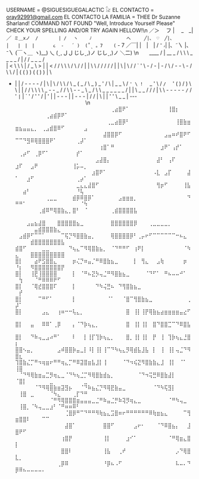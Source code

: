 USERNAME = @SIGUESIGUEGALACTIC 𓃠
EL CONTACTO = oray92991@gmail.com 
EL CONTACTO LA FAMILIA = THEE Dr Suzanne Sharland!
COMMAND NOT FOUND "Well, Introduce Yourself Please" CHECK YOUR SPELLING AND/OR TRY AGAIN 
HELLOW!\n 
             ／＞　 フ
            | 　_　_| 
          ／` ミ＿xノ 
         /　　　　 |
        /　 ヽ　　 ﾉ             へ     ╱|、 ♡  ╱|、
        │　　|　|　|       ૮  -   ՛ )  (˚ˎ 。7    (`   -  7
      ／￣|  |　|　|         /   ⁻  ៸|   |、˜〵     |、⁻〵
     (￣ヽ＿  _ヽ_)__)   乀 (ˍ, ل ل  じしˍ,)ノ じしˍ,)ノ
      ＼二)
\n
⠀⠀     ____                / |  __         _
   /   \   \ \ _ _ _ _ /   | / / _ _ _ /   \
   |  <       \ \          \ | / _         \ > | 
    |  <      /            /       \     \    \ / 
     \      / /             |         |     \    \ 
      /   / /   /         / |         | \     |    \ 
     /     / ` '   \ - / - | - / \ / - - \ - /    \ \ 
   /       |     (   ( )       ) ( ( )       )   |   \ 
   - |     |     / -       -       -     - /     | \ | 
     \ / \   \ /   \ _ ( _ / \ _ ) _ ' / \   | 
   _ _     \ /   ` ' \ !   ` _ '   \ /   ` /   ` ' 
 (     )            /     )         \ \ 
 |     |           /     /             \   \ 
 \     \   _ - - _   / /               \ \ - - _ 
   \   _ /         \   \ _ _ _ _ _ _ / |       | 
         \ _     _ / /     /   |     \   \    - - - 
              - -  ` / `   / ' ` | ` | ` ' 
                   / ' ' /       | ' | 
                 | - - - |     | - - - | 
                 /       /   |         \ 
               |       |       ' ' \ _ _ | 
                  ---⠀⠀⠀⠀⠀⠀⠀⠀⠀⠀⠀⠀⠀⠀⠀⠀⠀⠀
\n
   ⠀⠀⠀⠀⠀⠀⠀⠀⠀⠀⠀⠀⠀⠀⠀⠀⠀⠀⠀⠀⠀⠀⠀⠀⠀⢀⣴⣿⠟⠁⠀⠀⠀⠀⠀⠀⠀⠀⠀⠀⢸⣿⡆⠀⠀⠀⠀⠀⠀⠀⠀⠀⠀⠀⢀⣴⣾⡿⠟⠁⠀⠀⠀
⠀⠀⠀⠀⠀⠀⠀⠀⠀⠀⠀⠀⠀⠀⠀⠀⠀⠀⠀⠀⠀⠀⠀⠀⢀⣀⣴⣿⡿⠃⠀⠀⠀⠀⠀⠀⠀⠀⠀⠀⠀⠀⢸⣿⣷⣶⣶⣦⣤⣤⣄⡀⠀⢀⣠⣾⣿⠿⠋⠀⠀⠀⠀⠀⣠
⠀⠀⠀⠀⠀⠀⠀⠀⠀⠀⠀⠀⠀⠀⠀⠀⠀⠀⠀⠀⠀⠀⠀⣼⣿⣿⡿⠋⠀⠀⠀⠀⠀⠀⠀⠀⠀⠀⠀⣠⣤⠶⠞⣿⠟⠋⠉⠉⠙⣻⠿⢿⣿⣿⣿⠟⠁⠀⠀⠀⠀⠀⢀⡼⠁
⠀⠀⠀⠀⠀⠀⠀⠀⠀⠀⠀⠀⠀⠀⠀⠀⠀⠀⠀⠀⠀⠀⢰⣿⠁⠛⠀⠀⠀⠀⠀⠀⠀⠀⠀⠀⠀⠀⣰⠟⠁⢠⡞⠁⠀⠀⠀⢀⡴⠋⠀⢀⡿⠋⠁⠀⠀⠀⠀⠀⠀⠀⡞⠁⠀
⠀⠀⠀⠀⠀⠀⠀⠀⠀⠀⠀⠀⠀⠀⠀⠀⠀⠀⠀⠀⠀⣠⣼⣿⡄⠀⠀⠀⠀⠀⠀⠀⠀⠀⠀⠀⠀⣼⠃⠀⢠⠏⠀⠀⠀⠀⣰⠏⠀⠀⣠⠟⠀⠀⠀⠀⠀⠀⠀⠀⠀⢸⡥⠤⡀
⠀⠀⠀⠀⠀⠀⠀⠀⠀⠀⠀⠀⠀⠀⠀⠀⠀⠀⠀⠀⣰⣿⠟⠁⠀⠀⠀⠀⠀⠀⠀⠀⠀⠀⠀⠀⠠⣇⠀⣠⡏⠀⠀⠀⠀⣼⠁⠀⠀⣰⠋⠀⠀⠀⠀⠀⠀⠀⠀⠀⠀⠀⢀⡴⠁
⠀⠀⠀⠀⠀⠀⠀⠀⠀⠀⠀⠀⠀⠀⠀⠀⣀⣄⣄⣼⣿⠋⠀⠀⠀⠀⠀⠀⠀⠀⠀⠀⠀⠀⠀⠀⠀⢻⡶⠋⠀⠀⠀⠀⢸⣧⠀⠀⣴⠃⠀⠀⠀⠀⠀⠀⠀⠀⠀⠀⠀⠀⠘⢧⠀
⠀⠀⠀⠀⠀⠀⠀⠀⢀⣀⣀⠀⠀⠀⠀⣾⡿⠿⣿⡿⠁⠀⠀⠀⠀⠀⠀⣠⣶⣶⣶⡀⠀⠀⠀⠀⠀⠀⠀⠀⠀⠀⠀⠀⠀⠙⠛⠛⠁⠀⠀⠀⠀⠀⠀⠀⠀⠀⠀⠀⠀⠀⠀⠈⠳
⠀⠀⠀⠀⠀⠀⢀⣾⠿⠛⢿⣿⣷⣄⡀⣿⠃⠀⠈⠀⠀⠀⠀⠀⠀⢀⣾⣿⣿⣿⣿⣧⠀⠀⠀⠀⠀⠀⠀⠀⠀⠀⠀⠀⠀⠀⠀⠀⠀⠀⠀⠀⠀⠀⠀⠀⠀⠀⠀⠀⠀⠀⠀⠀⠀
⠀⠀⠀⣠⣤⣦⣼⣿⠀⠀⠀⣿⣿⣿⣿⣿⣦⣀⠀⠀⠀⠀⠀⠀⠀⣿⣿⣿⣿⣿⣿⡿⠀⠀⠀⢀⣀⣀⣀⣀⡀⠀⠀⠀⠀⠀⠀⠀⠀⠀⠀⣤⣾⣿⣿⣿⣷⣄⠀⠀⠀⠀⠀⠀⠀
⠀⣠⣾⡿⠋⠉⠉⠁⠀⠀⠀⠀⠉⢯⡙⠻⣿⣿⣷⣤⡀⠀⠀⠀⠀⢿⣿⣿⣿⣿⡿⠃⢀⡤⠖⠋⠉⠉⠉⠉⠉⠉⠒⠦⣄⠀⠀⠀⠀⠀⣾⣿⣿⣿⣿⣿⣿⣿⣧⠀⠀⠀⠀⠀⠀
⣾⣿⠋⠀⠀⠀⠀⣀⣀⠀⠀⠀⠀⠀⠙⢦⣄⠉⠻⢿⣿⣷⣦⡀⠀⠈⠙⠛⠛⠋⠀⢰⠟⡇⠀⠀⠀⠀⠀⠀⠀⠀⠀⠀⠈⠳⣄⠀⠀⠀⣿⣿⣿⣿⣿⣿⣿⣿⣿⠀⠀⠀⠀⠀⠀
⣿⡇⠀⠀⠀⣴⠟⣫⣿⣿⣄⠀⠀⠀⠀⡶⢌⡙⠶⣤⡈⠛⠿⣿⣷⣦⣀⠀⠀⠀⠀⡇⠀⢻⣄⠀⠀⣠⢷⠀⠀⠀⠀⠀⡶⠀⠘⡆⠀⠀⠻⣿⣿⣿⣿⣿⣿⣿⡟⠀⠀⠀⠀⠀⠀
⣿⡇⠀⠀⢸⣟⢸⣿⣿⣿⣿⠀⠀⠀⠀⡇⠀⠈⠛⠦⣝⡳⢤⣈⠛⠻⣿⣷⣦⣀⠀⠀⠀⠀⠈⠙⠋⠁⠀⠛⠦⠤⠤⠚⠁⠀⠀⢳⠀⠀⠀⠈⠛⠿⠿⠿⠟⠋⠀⠀⠀⠀⠀⠀⠀
⣿⡇⠀⠀⠈⢿⣞⣿⣿⣿⠏⠀⠀⠀⠀⡇⠀⠀⠀⠀⠀⠙⠳⢬⣛⠦⠀⠙⢻⣿⣷⣦⣀⠀⠀⠀⠀⠀⠀⠀⠀⠀⠀⠀⠀⠀⠀⡞⠀⠀⠀⠀⠀⠀⠀⠀⠀⠀⠀⠀⠀⠀⠀⠀⠀
⣿⡇⠀⠀⠀⠀⠉⠛⠋⠁⠀⠀⠀⠀⠀⡇⠀⠀⠀⠀⠀⠀⠀⠀⠈⠁⠀⠀⠈⣿⠉⢻⣿⣷⣦⣀⠀⠀⠀⠀⠀⠀⠀⠀⠀⢀⡼⠁⠀⠀⠀⠀⠀⠀⠀⠀⠀⠀⠀⠀⠀⠀⠀⠀⠀
⣿⡇⠀⠀⠀⠀⠀⣠⣄⠀⠀⢰⠶⠒⠒⢧⣄⡀⠀⠀⠀⠀⠀⠀⠀⠀⠀⠀⠀⣿⠀⢸⡇⢸⡟⢿⣷⣦⣴⣶⣶⣶⣶⣤⣔⠋⠀⠀⠀⠀⠀⠀⠀⠀⠀⠀⠀⠀⠀⠀⠀⠀⠀⠀⠀
⣿⡇⠀⠀⣤⠀⠀⠿⠿⠁⢀⡿⠀⠀⠀⡄⠈⠙⡷⢦⣄⡀⠀⠀⠀⠀⠀⠀⠀⣿⠀⢸⡇⢸⡇⠀⣿⠙⣿⣿⣉⠉⠙⠿⣿⣧⠀⠀⠀⠀⠀⠀⠀⠀⠀⠀⠀⠀⠀⠀⠀⠀⠀⠀⠀
⣿⡇⠀⠀⠙⠷⢤⣀⣠⠴⠛⠁⠀⠀⠀⠇⠀⠀⡇⢸⡏⢹⡷⢦⣄⡀⠀⠀⠀⣿⡀⢸⡇⢸⡇⠀⡟⠀⢸⠀⢹⡷⢦⣄⣘⣿⡆⠀⠀⠀⠀⠀⠀⠀⠀⠀⠀⠀⠀⠀⠀⠀⠀⠀⠀
⣿⣿⠢⣤⡀⠀⠀⠀⠀⠀⠀⣠⠾⣿⣿⡷⣤⣀⡇⠸⡇⢸⡇⢸⠉⠙⠳⢦⣄⡻⢿⣾⣧⣸⣧⠀⡇⠀⢸⠀⢸⡇⢤⣈⠙⠻⣿⣆⠀⠀⠀⠀⠀⠀⠀⠀⠀⠀⠀⠀⠀⠀⠀⠀⠀
⢹⣿⣷⣌⡉⠛⠲⢶⣶⠖⠛⠛⢶⣄⡉⠛⠿⣽⣿⣶⣧⣸⡇⢸⠀⠀⠀⠀⠈⠙⠲⢮⣝⠻⣿⣷⣷⣄⣸⠀⢸⡇⠀⠈⠁⠀⢸⣿⠀⠀⠀⠀⠀⠀⠀⠀⠀⠀⠀⠀⠀⠀⠀⠀⠀
⠀⠈⠙⠻⢿⣷⣶⣤⣉⡻⢶⣄⣀⠈⠙⠳⢦⣈⡉⠻⢿⣿⣷⣾⣦⡀⠀⠀⠀⠀⠀⠀⠈⠙⠲⢭⣛⠿⣿⣷⣼⡇⠀⠀⠀⠀⠈⣿⡇⠀⠀⠀⠀⠀⠀⣀⠀⠀⠀⠀⠀⠀⠀⠀⣀
⠀⠀⠀⠀⠀⠈⠙⠻⢿⣿⣷⣶⣽⣻⡦⠀⠀⠈⠙⠷⣦⣌⡙⠻⢿⣟⣷⣤⣀⠀⠀⠀⠀⠀⠀⠀⠈⠙⠳⢯⣻⡇⠀⠀⠀⠀⠀⢸⣿⠀⣀⠀⠀⠀⠀⠈⠳⣄⠀⠀⠀⢀⡏⠙⠛
⠀⠀⠀⠀⠀⠀⠀⠀⠀⠈⠛⠻⢿⣿⣿⣿⣶⣤⣤⣤⣀⣈⠛⠷⣤⣈⡛⠷⢽⡻⢶⣄⣀⠀⠀⠀⠀⠀⠀⠀⠈⠛⠳⢤⣀⠀⠀⢸⣿⡀⠈⠳⢤⣀⣀⣰⠃⠈⠛⠶⠶⠿⠃⠀⠀
⠀⠀⠀⠀⠀⠀⠀⠀⠀⠀⠀⠀⠀⢈⣿⡿⠛⠉⠙⠛⠛⠻⢷⣦⣄⣩⣿⠶⠖⠛⠛⠛⠛⠛⠛⠿⢷⣶⣦⣄⠀⠀⠀⠀⠉⢻⣶⣿⣿⠇⠀⠀⠀⠉⠉⠀⠀⠀⠀⠀⠀⠀⠀⠀⠀
⠀⠀⠀⠀⠀⠀⠀⠀⠀⠀⠀⠀⠀⣼⣿⠁⠀⠀⠀⠀⠀⠀⠀⣿⣿⠋⠀⠀⠀⠀⠀⣠⠖⠂⠀⠀⠀⠈⠙⠿⣿⣦⡄⠀⠀⣸⣿⠟⠋⠀⠀⠀⠀⠀⠀⠀⠀⠀⠀⠀⠀⠀⠀⠀⠀
⠀⠀⠀⠀⠀⠀⠀⠀⠀⠀⠀⠀⢰⣿⡟⠀⠀⠀⠀⠀⠀⠀⠀⢸⡇⠀⠀⠀⠀⣰⠊⠁⠀⠀⠀⠀⠀⠀⠀⠀⠈⠛⢿⣶⣄⣿⡇⠀⠀⠀⠀⠀⠀⠀⠀⠀⠀⠀⠀⠀⠀⠀⠀⠀⠀
⠀⠀⠀⠀⠀⠀⠀⠀⠀⠀⠀⠀⣿⣿⠇⠀⠀⠀⠀⠀⠀⠀⠀⢸⣧⠀⠀⢀⠞⠀⠀⠀⠀⠀⠀⠀⠀⠀⠀⠀⠀⠀⡠⠙⢿⣿⣇⡀⠀⠀⠀⠀⠀⠀⠀⠀⠀⠀⠀⠀⠀⠀⠀⠀⠀
⠀⠀⠀⠀⠀⠀⠀⠀⠀⠀⠀⢀⡿⠿⠀⠀⠀⠀⠀⠀⠀⠀⠀⠘⡿⠦⠠⠋⠀⠀⠀⠀⠀⠀⠀⠀⠀⠀⠀⠀⠀⠀⠧⠤⠄⠙⡿⠿⠦⠤⠤⠤⠤⠄⠀⠀⠀⠀⠀⠀⠀⠀⠀⠀⠀


<!---
SIGUESIGUEGALACTIC/SIGUESIGUEGALACTIC is a ✨ special ✨ repository because its `README.md` (this file) appears on your GitHub profile.
You can click the Preview link to take a look at your changes.
--->
